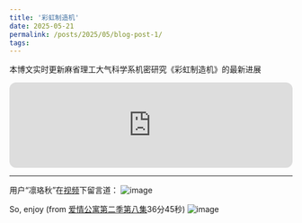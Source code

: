 ```yaml
---
title: '彩虹制造机'
date: 2025-05-21
permalink: /posts/2025/05/blog-post-1/
tags:
---
```


本博文实时更新麻省理工大气科学系机密研究《彩虹制造机》的最新进展

<iframe style="border-radius:12px" src="https://open.spotify.com/embed/track/2u3k4qplPLgSe7T6DqLBfe?utm_source=generator" width="100%" height="152" frameBorder="0" allowfullscreen="" allow="autoplay; clipboard-write; encrypted-media; fullscreen; picture-in-picture" loading="lazy"></iframe>

---

用户“凛珞秋”在[视频]( https://b23.tv/ZthC99J)下留言道：
![image](https://github.com/user-attachments/assets/e734b3dd-c03d-4eed-8174-eb0a195df33d)

So, enjoy (from [爱情公寓第二季第八集](https://www.youtube.com/watch?v=MYwhi6u1gqI&list=PLIN-ht974xkghS7BpJmiyfg5WZXp7ZWEH&index=28&ab_channel=YOUKU-GetAPPnow)36分45秒)
![image](https://github.com/user-attachments/assets/4a4d5a64-e664-43ba-b274-11a1420b96e1)


